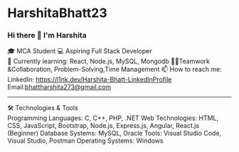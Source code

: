 # HarshitaBhatt23
### Hi there 👋 I'm Harshita

🎓 MCA Student 
💻 Aspiring Full Stack Developer  
🌱 Currently learning: React, Node.js, MySQL, Mongodb 
👩‍💻Teamwork &Collaboration, Problem-Solving,Time Management
📫 How to reach me: 
    LinkedIn: https://l1nk.dev/Harshita-Bhatt-LinkedInProfile 
    Email:bhattharshita273@gmail.com

---

🛠️ Technologies & Tools  
Programming Languages: C, C++, PHP, .NET
Web Technologies: HTML, CSS, JavaScript, Bootstrap, Node.js, Express.js, Angular, React.js (Beginner) 
Database Systems: MySQL, Oracle
Tools: Visual Studio Code, Visual Studio, Postman 
Operating Systems: Windows
